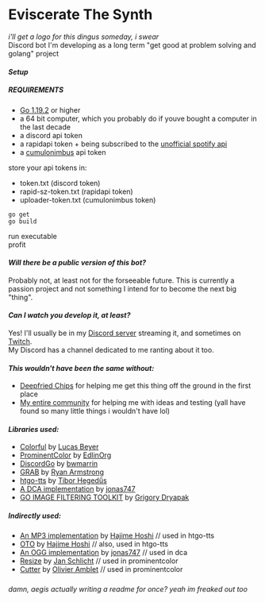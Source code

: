 # Eviscerate The Synth
*i'll get a logo for this dingus someday, i swear*\
Discord bot I'm developing as a long term "get good at problem solving and golang" project

#### *Setup*
##### REQUIREMENTS
- [Go 1.19.2](https://go.dev/dl) or higher
- a 64 bit computer, which you probably do if youve bought a computer in the last decade
- a discord api token
- a rapidapi token + being subscribed to the [unofficial spotify api](https://rapidapi.com/Glavier/api/spotify23)
- a [cumulonimbus](https://alekeagle.me) api token

store your api tokens in:
- token.txt (discord token)
- rapid-sz-token.txt (rapidapi token)
- uploader-token.txt (cumulonimbus token)

```
go get
go build
```
run executable\
profit

#### *Will there be a public version of this bot?*
Probably not, at least not for the forseeable future. This is currently a passion project and not something I intend for to become the next big "thing".

#### *Can I watch you develop it, at least?*
Yes! I'll usually be in my [Discord server](https://discord.gg/SJcAWEynbj) streaming it, and sometimes on [Twitch](https://twitch.tv/aegiscarr).\
My Discord has a channel dedicated to me ranting about it too.

#### *This wouldn't have been the same without:*
- [Deepfried Chips](https://github.com/Deepfried-Chips) for helping me get this thing off the ground in the first place
- [My entire community](https://discord.gg/SJcAWEynbj) for helping me with ideas and testing (yall have found so many little things i wouldn't have lol)

#### *Libraries used:*
- [Colorful](https://github.com/lucasb-eyer/go-colorful) by [Lucas Beyer](https://github.com/lucasb-eyer)
- [ProminentColor](https://github.com/EdlinOrg/prominentcolor) by [EdlinOrg](https://github.com/EdlinOrg)
- [DiscordGo](https://github.com/bwmarrin/discordgo) by [bwmarrin](https://github.com/bwmarrin)
- [GRAB](https://github.com/cavaliergopher/grab) by [Ryan Armstrong](https://github.com/cavaliercoder)
- [htgo-tts](https://github.com/hegedustibor/htgo-tts) by [Tibor Hegedűs](https://github.com/hegedustibor)
- [A DCA implementation](https://github.com/jonas747/dca) by [jonas747](https://github.com/jonas747)
- [GO IMAGE FILTERING TOOLKIT](https://github.com/disintegration/gift) by [Grigory Dryapak](https://github.com/disintegration)
##### *Indirectly used:*
- [An MP3 implementation](https://github.com/hajimehoshi/go-mp3) by [Hajime Hoshi](https://github.com/hajimehoshi) // used in htgo-tts
- [OTO](https://github.com/hajimehoshi/oto) by [Hajime Hoshi](https://github.com/hajimehoshi) // also, used in htgo-tts
- [An OGG implementation](https://github.com/jonas747/ogg) by [jonas747](https://github.com/jonas747) // used in dca
- [Resize](https://github.com/nfnt/resize) by [Jan Schlicht](https://github.com/nfnt) // used in prominentcolor
- [Cutter](https://github.com/oliamb/cutter) by [Olivier Amblet](https://github.com/oliamb) // used in prominentcolor
###
###
*damn, aegis actually writing a readme for once? yeah im freaked out too*

